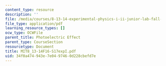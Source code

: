 ```yaml
---
content_type: resource
description: ''
file: /media/courses/8-13-14-experimental-physics-i-ii-junior-lab-fall-2016-spring-2017/34f0a474943e7e0497460d228cbefd7e_MIT8_13-14F16-S17expI.pdf
file_type: application/pdf
learning_resource_types: []
ocw_type: OCWFile
parent_title: Photoelectric Effect
parent_type: CourseSection
resourcetype: Document
title: MIT8_13-14F16-S17expI.pdf
uid: 34f0a474-943e-7e04-9746-0d228cbefd7e
---
```

